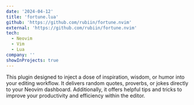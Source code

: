 ```yaml
---
date: '2024-04-12'
title: 'fortune.lua'
github: 'https://github.com/rubiin/fortune.nvim'
external: 'https://github.com/rubiin/fortune.nvim'
tech:
  - Neovim
  - Vim
  - Lua
company: ''
showInProjects: true
---
```


This plugin designed to inject a dose of inspiration, wisdom, or humor into your editing workflow. It delivers random quotes, proverbs, or jokes directly to your Neovim dashboard. Additionally, it offers helpful tips and tricks to improve your productivity and efficiency within the editor.

